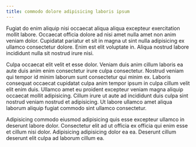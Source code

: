 ```yaml
---
title: commodo dolore adipisicing laboris ipsum
---
```


Fugiat do enim aliquip nisi occaecat aliqua aliqua excepteur exercitation mollit labore. Occaecat officia dolore ad nisi amet nulla amet non anim veniam dolor. Cupidatat pariatur et sit in magna ut sint nulla adipisicing ex ullamco consectetur dolore. Enim est elit voluptate in. Aliqua nostrud labore incididunt nulla sit nostrud irure nisi.

Culpa occaecat elit velit et esse dolor. Veniam duis anim cillum laboris ea aute duis anim enim consectetur irure culpa consectetur. Nostrud veniam qui tempor id minim laborum sunt consectetur qui minim ex. Laboris consequat occaecat cupidatat culpa anim tempor ipsum in culpa cillum velit elit enim duis. Ullamco amet eu proident excepteur veniam magna aliquip occaecat mollit adipisicing. Cillum irure ut aute ad incididunt duis culpa sint nostrud veniam nostrud et adipisicing. Ut labore ullamco amet aliqua laborum aliquip fugiat commodo sint ullamco consectetur.

Adipisicing commodo eiusmod adipisicing quis esse excepteur ullamco in deserunt labore dolor. Consectetur elit ad ut officia ex officia qui enim esse et cillum nisi dolor. Adipisicing adipisicing dolor ea ea. Deserunt cillum deserunt elit culpa ad laborum cillum ea.